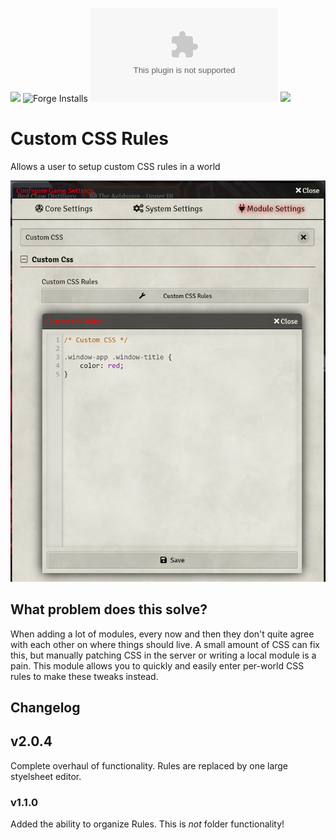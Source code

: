 ![](https://img.shields.io/badge/Foundry-v0.7.8-informational)
![Forge Installs](https://img.shields.io/badge/dynamic/json?label=Forge%20Installs&query=package.installs&suffix=%25&url=https%3A%2F%2Fforge-vtt.com%2Fapi%2Fbazaar%2Fpackage%2Fcustom-css&colorB=4aa94a)
![Latest Release Download Count](https://img.shields.io/github/downloads/cswendrowski/FoundryVTT-Custom-CSS/latest/custom-css.zip)
[![](https://img.shields.io/badge/Buy%20Me%20A%20Coffee-%243-orange)](https://www.buymeacoffee.com/T2tZvWJ)


# Custom CSS Rules

Allows a user to setup custom CSS rules in a world

![](./example.png)

## What problem does this solve?

When adding a lot of modules, every now and then they don't quite agree with each other on where things should live. A small amount of CSS can fix this, but manually patching CSS in the server or writing a local module is a pain. This module allows you to quickly and easily enter per-world CSS rules to make these tweaks instead.


## Changelog

## v2.0.4

Complete overhaul of functionality. Rules are replaced by one large styelsheet editor.
### v1.1.0

Added the ability to organize Rules. This is *not* folder functionality!
